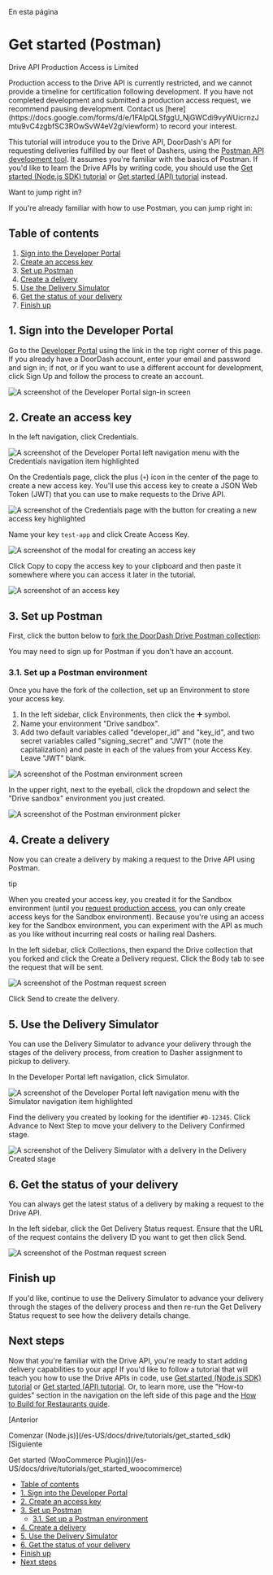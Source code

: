 En esta página

# Get started (Postman)

Drive API Production Access is Limited

<Warning>
Production access to the Drive API is currently restricted, and we cannot provide a timeline for certification following development. If you have not completed development and submitted a production access request, we recommend pausing development. Contact us [here](https://docs.google.com/forms/d/e/1FAIpQLSfggU_NjGWCdi9vyWUicrnzJmtu9vC4zgbfSC3ROwSvW4eV2g/viewform) to record your interest.
</Warning>

This tutorial will introduce you to the Drive API, DoorDash's API for requesting deliveries fulfilled by our fleet of Dashers, using the [Postman API development tool](https://www.postman.com). It assumes you're familiar with the basics of Postman. If you'd like to learn the Drive APIs by writing code, you should use the [Get started (Node.js SDK) tutorial](/es-US/docs/drive/tutorials/get_started_sdk) or [Get started (API) tutorial](/es-US/docs/drive/tutorials/get_started) instead.

Want to jump right in?

If you're already familiar with how to use Postman, you can jump right in:

## Table of contents[​](#table-of-contents "Enlace directo al encabezado")

1. [Sign into the Developer Portal](#sign-into-the-developer-portal)
2. [Create an access key](#create-an-access-key)
3. [Set up Postman](#set-up-postman)
4. [Create a delivery](#create-a-delivery)
5. [Use the Delivery Simulator](#use-the-delivery-simulator)
6. [Get the status of your delivery](#get-the-status-of-your-delivery)
7. [Finish up](#finish-up)

## 1. Sign into the Developer Portal[​](#1-sign-into-the-developer-portal "Enlace directo al encabezado")

Go to the [Developer Portal](/es-US/portal) using the link in the top right corner of this page. If you already have a DoorDash account, enter your email and password and sign in; if not, or if you want to use a different account for development, click Sign Up and follow the process to create an account.

![A screenshot of the Developer Portal sign-in screen](/es-US/assets/images/sign-in-sign-up-a14648f233a279c0354fbaa1dda0b549.png)

## 2. Create an access key[​](#2-create-an-access-key "Enlace directo al encabezado")

In the left navigation, click Credentials.

![A screenshot of the Developer Portal left navigation menu with the Credentials navigation item highlighted](/es-US/assets/images/credentials-1e988ace8eaadb88fa371bef019e0cef.png)

On the Credentials page, click the plus (`+`) icon in the center of the page to create a new access key. You'll use this access key to create a JSON Web Token (JWT) that you can use to make requests to the Drive API.

![A screenshot of the Credentials page with the button for creating a new access key highlighted](/es-US/assets/images/create-access-key-101a83f323917717db3d49992fceb02b.png)

Name your key `test-app` and click Create Access Key.

![A screenshot of the modal for creating an access key](/es-US/assets/images/create-access-key-detail-0041520a3a79e66b9a54213124967a3f.png)

Click Copy to copy the access key to your clipboard and then paste it somewhere where you can access it later in the tutorial.

![A screenshot of an access key](/es-US/assets/images/access-key-dfdd7a9997f69864d42c51ef8d001d25.png)

## 3. Set up Postman[​](#3-set-up-postman "Enlace directo al encabezado")

First, click the button below to [fork the DoorDash Drive Postman collection](https://app.getpostman.com/run-collection/19023848-9a5768fb-9eb1-4a42-9f0a-78ff923dab4b?action=collection%2Ffork&collection-url=entityId%3D19023848-9a5768fb-9eb1-4a42-9f0a-78ff923dab4b%26entityType%3Dcollection%26workspaceId%3D6ae497bc-a028-444b-8dba-766b5ffb682e):

You may need to sign up for Postman if you don't have an account.

### 3.1. Set up a Postman environment[​](#31-set-up-a-postman-environment "Enlace directo al encabezado")

Once you have the fork of the collection, set up an Environment to store your access key.

1. In the left sidebar, click Environments, then click the ➕ symbol.
2. Name your environment "Drive sandbox".
3. Add two default variables called "developer\_id" and "key\_id", and two secret variables called "signing\_secret" and "JWT" (note the capitalization) and paste in each of the values from your Access Key. Leave "JWT" blank.

![A screenshot of the Postman environment screen](/es-US/assets/images/postman-environment-ca69d2c5ee7c58fa2ee881c732e76917.png)

In the upper right, next to the eyeball, click the dropdown and select the "Drive sandbox" environment you just created.

![A screenshot of the Postman environment picker](/es-US/assets/images/postman-environment-picker-509463eb44bdb8ad02542452e1790b58.png)

## 4. Create a delivery[​](#4-create-a-delivery "Enlace directo al encabezado")

Now you can create a delivery by making a request to the Drive API using Postman.

tip

When you created your access key, you created it for the Sandbox environment (until you [request production access](/es-US/docs/drive/how_to/get_production_access), you can only create access keys for the Sandbox environment). Because you're using an access key for the Sandbox environment, you can experiment with the API as much as you like without incurring real costs or hailing real Dashers.

In the left sidebar, click Collections, then expand the Drive collection that you forked and click the Create a Delivery request. Click the Body tab to see the request that will be sent.

![A screenshot of the Postman request screen](/es-US/assets/images/postman-request-a376a4b5404bed7c069e2fb4b28c37ed.png)

Click Send to create the delivery.

## 5. Use the Delivery Simulator[​](#5-use-the-delivery-simulator "Enlace directo al encabezado")

You can use the Delivery Simulator to advance your delivery through the stages of the delivery process, from creation to Dasher assignment to pickup to delivery.

In the Developer Portal left navigation, click Simulator.

![A screenshot of the Developer Portal left navigation menu with the Simulator navigation item highlighted](/es-US/assets/images/simulator-8d3aa4a138f97e72a940c3bdf93527e8.png)

Find the delivery you created by looking for the identifier `#D-12345`. Click Advance to Next Step to move your delivery to the Delivery Confirmed stage.

![A screenshot of the Delivery Simulator with a delivery in the Delivery Created stage](/es-US/assets/images/delivery-simulator-47665a33b8fa6b7c826b3d1a9a20bcc4.png)

## 6. Get the status of your delivery[​](#6-get-the-status-of-your-delivery "Enlace directo al encabezado")

You can always get the latest status of a delivery by making a request to the Drive API.

In the left sidebar, click the Get Delivery Status request. Ensure that the URL of the request contains the delivery ID you want to get then click Send.

![A screenshot of the Postman request screen](/es-US/assets/images/postman-request-get-5f9ac7146d0332e8f9d314efd9d07be7.png)

## Finish up[​](#finish-up "Enlace directo al encabezado")

If you'd like, continue to use the Delivery Simulator to advance your delivery through the stages of the delivery process and then re-run the Get Delivery Status request to see how the delivery details change.

## Next steps[​](#next-steps "Enlace directo al encabezado")

Now that you're familiar with the Drive API, you're ready to start adding delivery capabilities to your app! If you'd like to follow a tutorial that will teach you how to use the Drive APIs in code, use [Get started (Node.js SDK) tutorial](/es-US/docs/drive/tutorials/get_started_sdk) or [Get started (API) tutorial](/es-US/docs/drive/tutorials/get_started). Or, to learn more, use the "How-to guides" section in the navigation on the left side of this page and the [How to Build for Restaurants guide](https://developer.doordash.com/en-US/docs/drive/how_to/build_for_restaurants/#a-validation-checklist-prior-to-requesting-a-demo).

[Anterior

Comenzar (Node.js)](/es-US/docs/drive/tutorials/get_started_sdk)[Siguiente

Get started (WooCommerce Plugin)](/es-US/docs/drive/tutorials/get_started_woocommerce)

* [Table of contents](#table-of-contents)
* [1. Sign into the Developer Portal](#1-sign-into-the-developer-portal)
* [2. Create an access key](#2-create-an-access-key)
* [3. Set up Postman](#3-set-up-postman)
  + [3.1. Set up a Postman environment](#31-set-up-a-postman-environment)
* [4. Create a delivery](#4-create-a-delivery)
* [5. Use the Delivery Simulator](#5-use-the-delivery-simulator)
* [6. Get the status of your delivery](#6-get-the-status-of-your-delivery)
* [Finish up](#finish-up)
* [Next steps](#next-steps)